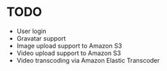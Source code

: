 # TODO

* User login
* Gravatar support
* Image upload support to Amazon S3
* Video upload support to Amazon S3
* Video transcoding via Amazon Elastic Transcoder